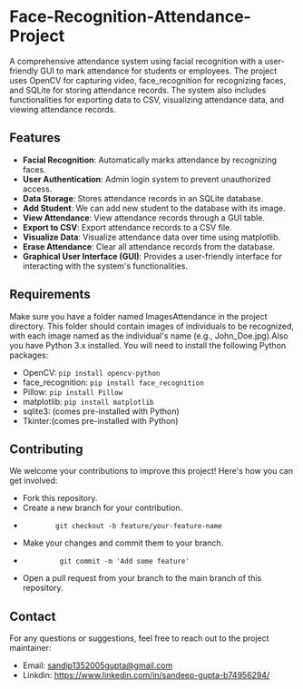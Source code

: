# Face-Recognition-Attendance-Project
A comprehensive attendance system using facial recognition with a user-friendly GUI to mark attendance for students or employees. The project uses OpenCV for capturing video, face_recognition for recognizing faces, and SQLite for storing attendance records. The system also includes functionalities for exporting data to CSV, visualizing attendance data, and viewing attendance records.

## Features

- **Facial Recognition**: Automatically marks attendance by recognizing faces.
- **User Authentication**: Admin login system to prevent unauthorized access.
- **Data Storage**: Stores attendance records in an SQLite database.
- **Add Student**: We can add new student to the database with its image.
- **View Attendance**: View attendance records through a GUI table.
- **Export to CSV**: Export attendance records to a CSV file.
- **Visualize Data**: Visualize attendance data over time using matplotlib.
- **Erase Attendance**: Clear all attendance records from the database.
- **Graphical User Interface (GUI)**: Provides a user-friendly interface for interacting with the system's functionalities.

## Requirements

Make sure you have a folder named ImagesAttendance in the project directory. This folder should contain images of individuals to be recognized, with each image named as the individual's name (e.g., John_Doe.jpg).Also you have Python 3.x installed. You will need to install the following Python packages:

- OpenCV: `pip install opencv-python`
- face_recognition: `pip install face_recognition`
- Pillow: `pip install Pillow`
- matplotlib: `pip install matplotlib`
- sqlite3: (comes pre-installed with Python)
- Tkinter:(comes pre-installed with Python)

## Contributing
 
We welcome your contributions to improve this project! Here's how you can get involved:

- Fork this repository.
- Create a new branch for your contribution.
-             git checkout -b feature/your-feature-name
- Make your changes and commit them to your branch.
-              git commit -m 'Add some feature'
- Open a pull request from your branch to the main branch of this repository.

## Contact

For any questions or suggestions, feel free to reach out to the project maintainer:

- Email: sandip1352005gupta@gmail.com
- Linkdin: https://www.linkedin.com/in/sandeep-gupta-b74956294/
               
